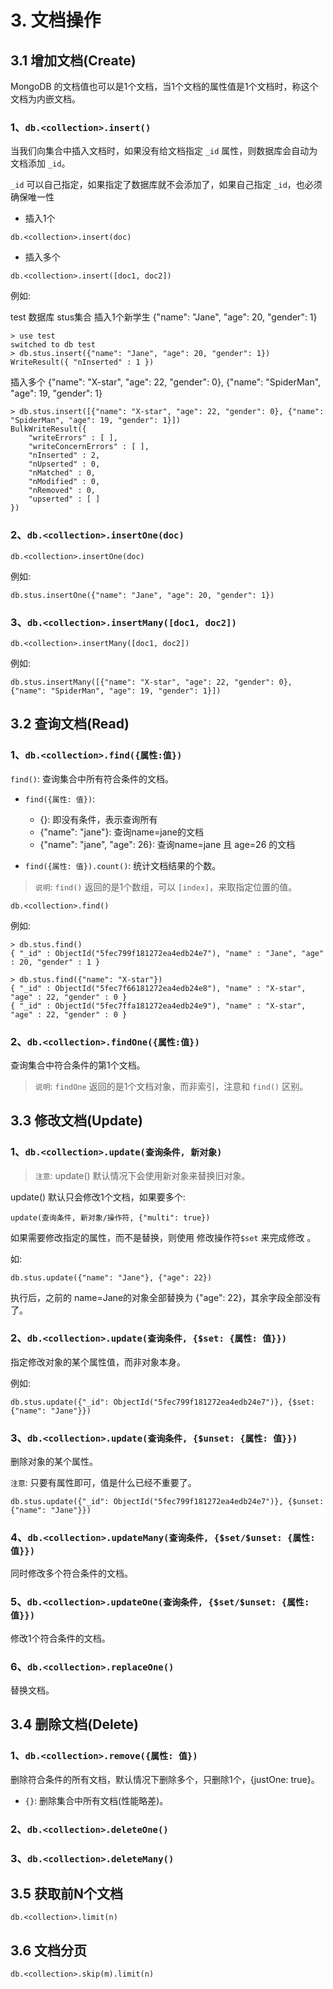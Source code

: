 # 3. 文档操作

## 3.1 增加文档(Create)

MongoDB 的文档值也可以是1个文档，当1个文档的属性值是1个文档时，称这个文档为内嵌文档。

### 1、`db.<collection>.insert()`
当我们向集合中插入文档时，如果没有给文档指定 `_id` 属性，则数据库会自动为文档添加 `_id`。

`_id` 可以自己指定，如果指定了数据库就不会添加了，如果自己指定 `_id`，也必须确保唯一性

* 插入1个
```mongodb
db.<collection>.insert(doc)
```

* 插入多个
```mongodb
db.<collection>.insert([doc1, doc2])
```

例如:

test 数据库 stus集合 插入1个新学生 {"name": "Jane", "age": 20, "gender": 1}
```mongodb
> use test
switched to db test
> db.stus.insert({"name": "Jane", "age": 20, "gender": 1})
WriteResult({ "nInserted" : 1 })
```

插入多个 {"name": "X-star", "age": 22, "gender": 0}, {"name": "SpiderMan", "age": 19, "gender": 1}

```mongodb
> db.stus.insert([{"name": "X-star", "age": 22, "gender": 0}, {"name": "SpiderMan", "age": 19, "gender": 1}])
BulkWriteResult({
	"writeErrors" : [ ],
	"writeConcernErrors" : [ ],
	"nInserted" : 2,
	"nUpserted" : 0,
	"nMatched" : 0,
	"nModified" : 0,
	"nRemoved" : 0,
	"upserted" : [ ]
})
```


### 2、`db.<collection>.insertOne(doc)`
```mongodb
db.<collection>.insertOne(doc)
```

例如:
```mongodb
db.stus.insertOne({"name": "Jane", "age": 20, "gender": 1})
```

### 3、`db.<collection>.insertMany([doc1, doc2])`
```mongodb
db.<collection>.insertMany([doc1, doc2])
```

例如:

```mongo
db.stus.insertMany([{"name": "X-star", "age": 22, "gender": 0}, {"name": "SpiderMan", "age": 19, "gender": 1}])
```

## 3.2 查询文档(Read)
### 1、`db.<collection>.find({属性:值})`
`find()`: 查询集合中所有符合条件的文档。

* `find({属性: 值})`:
    * {}: 即没有条件，表示查询所有
    * {"name": "jane"}: 查询name=jane的文档
    * {"name": "jane", "age": 26}: 查询name=jane 且 age=26 的文档

* `find({属性: 值}).count()`: 统计文档结果的个数。

> `说明`: `find()` 返回的是1个数组，可以 `[index]`，来取指定位置的值。

```mongodb
db.<collection>.find()
```


例如:

```mongodb
> db.stus.find()
{ "_id" : ObjectId("5fec799f181272ea4edb24e7"), "name" : "Jane", "age" : 20, "gender" : 1 }
```

```mongodb
> db.stus.find({"name": "X-star"})
{ "_id" : ObjectId("5fec7f66181272ea4edb24e8"), "name" : "X-star", "age" : 22, "gender" : 0 }
{ "_id" : ObjectId("5fec7ffa181272ea4edb24e9"), "name" : "X-star", "age" : 22, "gender" : 0 }
```

### 2、`db.<collection>.findOne({属性:值})`

查询集合中符合条件的第1个文档。

> `说明`: `findOne` 返回的是1个文档对象，而非索引，注意和 `find()` 区别。


## 3.3 修改文档(Update)

### 1、`db.<collection>.update(查询条件, 新对象)`

> `注意`: update() 默认情况下会使用新对象来替换旧对象。

update() 默认只会修改1个文档，如果要多个:

```mongodb
update(查询条件, 新对象/操作符, {"multi": true})
```

如果需要修改指定的属性，而不是替换，则使用 修改操作符`$set` 来完成修改 。

如:

```mongodb
db.stus.update({"name": "Jane"}, {"age": 22})
```

执行后，之前的 name=Jane的对象全部替换为 {"age": 22}，其余字段全部没有了。


### 2、`db.<collection>.update(查询条件, {$set: {属性: 值}})`

指定修改对象的某个属性值，而非对象本身。


例如:
```mongodb
db.stus.update({"_id": ObjectId("5fec799f181272ea4edb24e7")}, {$set: {"name": "Jane"}})
```

### 3、`db.<collection>.update(查询条件, {$unset: {属性: 值}})`
删除对象的某个属性。

`注意`: 只要有属性即可，值是什么已经不重要了。

```mongodb
db.stus.update({"_id": ObjectId("5fec799f181272ea4edb24e7")}, {$unset: {"name": "Jane"}})
```

### 4、`db.<collection>.updateMany(查询条件, {$set/$unset: {属性: 值}})`
同时修改多个符合条件的文档。

### 5、`db.<collection>.updateOne(查询条件, {$set/$unset: {属性: 值}})`
修改1个符合条件的文档。


### 6、`db.<collection>.replaceOne()`

替换文档。


## 3.4 删除文档(Delete)
### 1、`db.<collection>.remove({属性: 值})`
删除符合条件的所有文档，默认情况下删除多个，只删除1个，{justOne: true}。

* `{}`: 删除集合中所有文档(性能略差)。

### 2、`db.<collection>.deleteOne()`

### 3、`db.<collection>.deleteMany()`


## 3.5 获取前N个文档
```mongodb
db.<collection>.limit(n)
```


## 3.6 文档分页
```mongodB
db.<collection>.skip(m).limit(n)
```
